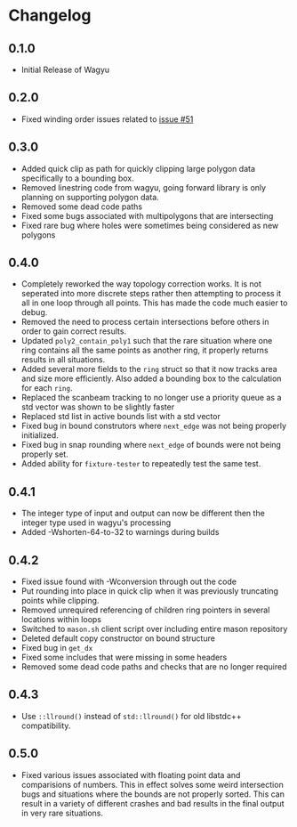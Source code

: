 # Changelog

## 0.1.0 

- Initial Release of Wagyu

## 0.2.0

- Fixed winding order issues related to [issue #51](https://github.com/mapbox/wagyu/issues/51)

## 0.3.0

- Added quick clip as path for quickly clipping large polygon data specifically to a bounding box.
- Removed linestring code from wagyu, going forward library is only planning on supporting polygon data.
- Removed some dead code paths
- Fixed some bugs associated with multipolygons that are intersecting
- Fixed rare bug where holes were sometimes being considered as new polygons

## 0.4.0

- Completely reworked the way topology correction works. It is not seperated into more discrete steps rather then attempting to process it all in one loop through all points. This has made the code much easier to debug.
- Removed the need to process certain intersections before others in order to gain correct results.
- Updated `poly2_contain_poly1` such that the rare situation where one ring contains all the same points as another ring, it properly returns results in all situations.
- Added several more fields to the `ring` struct so that it now tracks area and size more efficiently. Also added a bounding box to the calculation for each `ring`.
- Replaced the scanbeam tracking to no longer use a priority queue as a std vector was shown to be slightly faster
- Replaced std list in active bounds list with a std vector
- Fixed bug in bound construtors where `next_edge` was not being properly initialized. 
- Fixed bug in snap rounding where `next_edge` of bounds were not being properly set.
- Added ability for `fixture-tester` to repeatedly test the same test. 

## 0.4.1

- The integer type of input and output can now be different then the integer type used in wagyu's processing
- Added -Wshorten-64-to-32 to warnings during builds

## 0.4.2

- Fixed issue found with -Wconversion through out the code
- Put rounding into place in quick clip when it was previously truncating points while clipping.
- Removed unrequired referencing of children ring pointers in several locations within loops
- Switched to `mason.sh` client script over including entire mason repository
- Deleted default copy constructor on bound structure
- Fixed bug in `get_dx`
- Fixed some includes that were missing in some headers
- Removed some dead code paths and checks that are no longer required

## 0.4.3

- Use `::llround()` instead of `std::llround()` for old libstdc++ compatibility.

## 0.5.0

- Fixed various issues associated with floating point data and comparisions of numbers. This in effect solves some weird intersection bugs and situations where the bounds are not properly sorted. This can result in a variety of different crashes and bad results in the final output in very rare situations.
